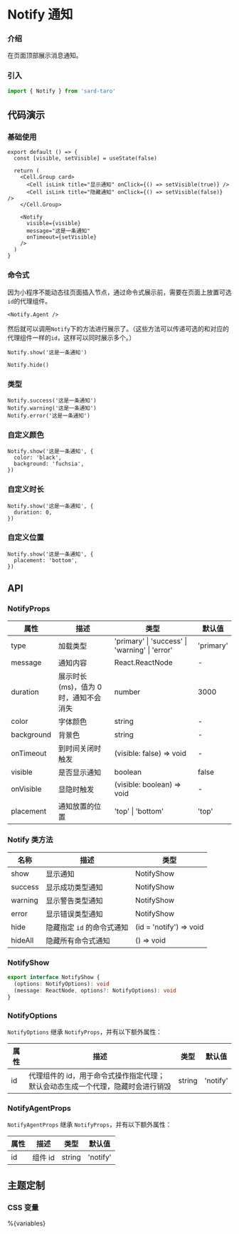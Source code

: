 # Notify 通知

### 介绍

在页面顶部展示消息通知。

### 引入

```js
import { Notify } from 'sard-taro'
```

## 代码演示

### 基础使用

```tsx
export default () => {
  const [visible, setVisible] = useState(false)

  return (
    <Cell.Group card>
      <Cell isLink title="显示通知" onClick={() => setVisible(true)} />
      <Cell isLink title="隐藏通知" onClick={() => setVisible(false)} />
    </Cell.Group>

    <Notify
      visible={visible}
      message="这是一条通知"
      onTimeout={setVisible}
    />
  )
}
```

### 命令式

因为小程序不能动态往页面插入节点，通过命令式展示前，需要在页面上放置可选`id`的代理组件。

```tsx
<Notify.Agent />
```

然后就可以调用`Notify`下的方法进行展示了。（这些方法可以传递可选的和对应的代理组件一样的`id`，这样可以同时展示多个。）

```tsx
Notify.show('这是一条通知')

Notify.hide()
```

### 类型

```tsx
Notify.success('这是一条通知')
Notify.warning('这是一条通知')
Notify.error('这是一条通知')
```

### 自定义颜色

```tsx
Notify.show('这是一条通知', {
  color: 'black',
  background: 'fuchsia',
})
```

### 自定义时长

```tsx
Notify.show('这是一条通知', {
  duration: 0,
})
```

### 自定义位置

```tsx
Notify.show('这是一条通知', {
  placement: 'bottom',
})
```

## API

### NotifyProps

| 属性       | 描述                                  | 类型                                           | 默认值    |
| ---------- | ------------------------------------- | ---------------------------------------------- | --------- |
| type       | 加载类型                              | 'primary' \| 'success' \| 'warning' \| 'error' | 'primary' |
| message    | 通知内容                              | React.ReactNode                                | -         |
| duration   | 展示时长(ms)，值为 0 时，通知不会消失 | number                                         | 3000      |
| color      | 字体颜色                              | string                                         | -         |
| background | 背景色                                | string                                         | -         |
| onTimeout  | 到时间关闭时触发                      | (visible: false) => void                       | -         |
| visible    | 是否显示通知                          | boolean                                        | false     |
| onVisible  | 显隐时触发                            | (visible: boolean) => void                     | -         |
| placement  | 通知放置的位置                        | 'top' \| 'bottom'                              | 'top'     |

### Notify 类方法

| 名称    | 描述                       | 类型                    |
| ------- | -------------------------- | ----------------------- |
| show    | 显示通知                   | NotifyShow              |
| success | 显示成功类型通知           | NotifyShow              |
| warning | 显示警告类型通知           | NotifyShow              |
| error   | 显示错误类型通知           | NotifyShow              |
| hide    | 隐藏指定 `id` 的命令式通知 | (id = 'notify') => void |
| hideAll | 隐藏所有命令式通知         | () => void              |

### NotifyShow

```ts
export interface NotifyShow {
  (options: NotifyOptions): void
  (message: ReactNode, options?: NotifyOptions): void
}
```

### NotifyOptions

`NotifyOptions` 继承 `NotifyProps`，并有以下额外属性：

| 属性 | 描述                                                                            | 类型   | 默认值   |
| ---- | ------------------------------------------------------------------------------- | ------ | -------- |
| id   | 代理组件的 id，用于命令式操作指定代理；默认会动态生成一个代理，隐藏时会进行销毁 | string | 'notify' |

### NotifyAgentProps

`NotifyAgentProps` 继承 `NotifyProps`，并有以下额外属性：

| 属性 | 描述    | 类型   | 默认值   |
| ---- | ------- | ------ | -------- |
| id   | 组件 id | string | 'notify' |

## 主题定制

### CSS 变量

%{variables}
